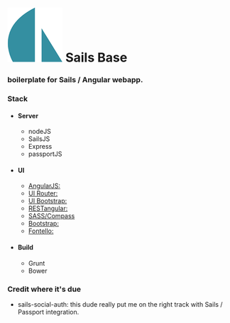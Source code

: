 # ![Sails Logo](https://raw.githubusercontent.com/justinwoodcock/Sails-Base/master/assets/images/sails.png)  Sails Base
### boilerplate for Sails / Angular webapp.

### Stack
* #### Server
	* nodeJS
	* SailsJS
	* Express
	* passportJS
* #### UI
	* [AngularJS:](http://angularjs.org)
	* [UI Router:](https://github.com/angular-ui/ui-router)
	* [UI Bootstrap:](http://angular-ui.github.io/bootstrap)
	* [RESTangular:](https://github.com/mgonto/restangular)
	* [SASS/Compass](http://sass-lang.com/)
	* [Bootstrap:](http://getbootstrap.com/css/)
	* [Fontello:](http://fontello.com/)
* #### Build
	* Grunt
	* Bower	 

### Credit where it's due
* sails-social-auth: this dude really put me on the right track with Sails / Passport integration.
